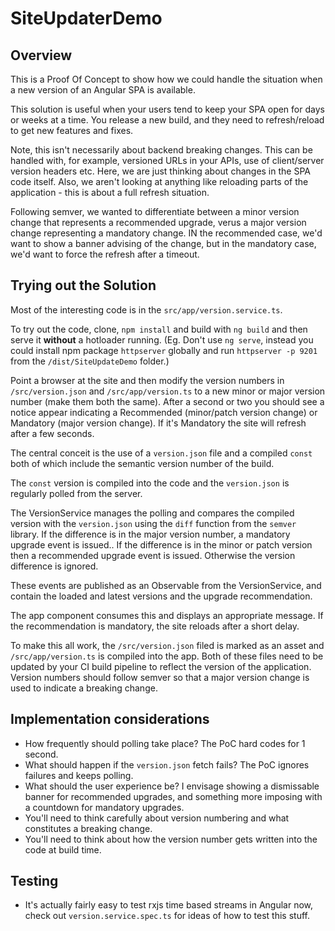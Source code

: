 # SiteUpdaterDemo

## Overview

This is a Proof Of Concept to show how we could handle the situation when a new version of an Angular SPA is available.

This solution is useful when your users tend to keep your SPA open for days or weeks at a time. You release a new build, and they need to refresh/reload to get new features and fixes.

Note, this isn't necessarily about backend breaking changes. This can be handled with, for example, versioned URLs in your APIs, use of client/server version headers etc. Here, we are just thinking about changes in the SPA code itself. Also, we aren't looking at anything like reloading parts of the application - this is about a full refresh situation.

Following semver, we wanted to differentiate between a minor version change that represents a recommended upgrade, verus a major version change representing a mandatory change. IN the recommended case, we'd want to show a banner advising of the change, but in the mandatory case, we'd want to force the refresh after a timeout.

## Trying out the Solution

Most of the interesting code is in the `src/app/version.service.ts`.

To try out the code, clone, `npm install` and build with `ng build` and then serve it **without** a hotloader running. (Eg. Don't use `ng serve`, instead you could install npm package `httpserver` globally and run `httpserver -p 9201` from the `/dist/SiteUpdateDemo` folder.)

Point a browser at the site and then modify the version numbers in `/src/version.json` and `/src/app/version.ts` to a new minor or major version number (make them both the same). After a second or two you should see a notice appear indicating a Recommended (minor/patch version change) or Mandatory (major version change). If it's Mandatory the site will refresh after a few seconds.

The central conceit is the use of a `version.json` file and a compiled `const` both of which include the semantic version number of the build.

The `const` version is compiled into the code and the `version.json` is regularly polled from the server.

The VersionService manages the polling and compares the compiled version with the `version.json` using the `diff` function from the `semver` library. If the difference is in the major version number, a mandatory upgrade event is issued.. If the difference is in the minor or patch version then a recommended upgrade event is issued. Otherwise the version difference is ignored.

These events are published as an Observable from the VersionService, and contain the loaded and latest versions and the upgrade recommendation.

The app component consumes this and displays an appropriate message. If the recommendation is mandatory, the site reloads after a short delay.

To make this all work, the `/src/version.json` filed is marked as an asset and `/src/app/version.ts` is compiled into the app. Both of these files need to be updated by your CI build pipeline to reflect the version of the application. Version numbers should follow semver so that a major version change is used to indicate a breaking change.

## Implementation considerations

- How frequently should polling take place? The PoC hard codes for 1 second.
- What should happen if the `version.json` fetch fails? The PoC ignores failures and keeps polling.
- What should the user experience be? I envisage showing a dismissable banner for recommended upgrades, and something more imposing with a countdown for mandatory upgrades.
- You'll need to think carefully about version numbering and what constitutes a breaking change.
- You'll need to think about how the version number gets written into the code at build time.

## Testing

- It's actually fairly easy to test rxjs time based streams in Angular now, check out `version.service.spec.ts` for ideas of how to test this stuff.